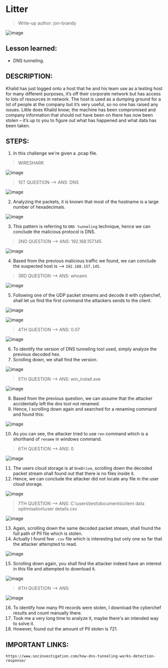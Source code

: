 # Litter
> Write-up author: jon-brandy

![image](https://github.com/jon-brandy/hackthebox/assets/70703371/1ad68f2c-9176-4546-8041-caa76fc3291e)


## Lesson learned:
- DNS tunneling.

## DESCRIPTION:

Khalid has just logged onto a host that he and his team use as a testing host for many different purposes, it’s off their corporate network but has access to lots of resources in network. The host is used as a dumping ground for a lot of people at the company but it’s very useful, so no one has raised any issues. Little does Khalid know; the machine has been compromised and company information that should not have been on there has now been stolen – it’s up to you to figure out what has happened and what data has been taken.

## STEPS:
1. In this challenge we're given a .pcap file.

> WIRESHARK

![image](https://github.com/jon-brandy/hackthebox/assets/70703371/5f0a5001-686f-4c28-889a-6bfd67fe288f)


> 1ST QUESTION --> ANS: DNS

![image](https://github.com/jon-brandy/hackthebox/assets/70703371/a37d9ce5-cbf7-47b5-a1ec-19638c38e847)

2. Analyzing the packets, it is known that most of the hostname is a large number of hexadecimals.

![image](https://github.com/jon-brandy/hackthebox/assets/70703371/de16fb07-8a1c-4ada-89e7-a241aa714ffa)


3. This pattern is referring to `DNS tunneling` technique, hence we can conclude the malicious protocol is DNS.


> 2ND QUESTION --> ANS: 192.168.157.145

![image](https://github.com/jon-brandy/hackthebox/assets/70703371/cd4debd8-3524-4adf-9c65-fe7d42c898f9)


4. Based from the previous malicious traffic we found, we can conclude the suspected host is --> `192.168.157.145`.

> 3RD QUESTION --> ANS: whoami

![image](https://github.com/jon-brandy/hackthebox/assets/70703371/6aa035e6-25fb-4a7b-9889-ef3cce8b522c)


5. Following one of the UDP packet streams and decode it with cyberchef, shall let us find the first command the attackers sends to the client.

![image](https://github.com/jon-brandy/hackthebox/assets/70703371/8451a2f1-6a89-41d8-9b8c-a1da9e77d704)


![image](https://github.com/jon-brandy/hackthebox/assets/70703371/734c4c4e-4f87-4e00-ac5c-aa675daf4865)


> 4TH QUESTION --> ANS: 0.07

![image](https://github.com/jon-brandy/hackthebox/assets/70703371/e7eabc66-c4fc-4b4e-b856-c6cd7e337533)


6. To identify the version of DNS tunneling tool used, simply analyze the previous decoded hex.
7. Scrolling down, we shall find the version.

![image](https://github.com/jon-brandy/hackthebox/assets/70703371/3d087d8e-ca8c-48b2-b1fa-7d1e8680547e)


> 5TH QUESTION --> ANS: win_install.exe

![image](https://github.com/jon-brandy/hackthebox/assets/70703371/9d221578-a496-42f5-9b2a-685fae232ec9)


8. Based from the previous question, we can assume that the attacker accidentally left the dns tool not renamed.
9. Hence, I scrolling down again and searched for a renaming command and found this:

![image](https://github.com/jon-brandy/hackthebox/assets/70703371/4fced9bf-d34c-4b7b-8d3c-6d34447959ca)


10. As you can see, the attacker tried to use `ren` command which is a shorthand of `rename` in windows command.

> 6TH QUESTION --> ANS: 0 

![image](https://github.com/jon-brandy/hackthebox/assets/70703371/2b891f42-ba2f-4959-80c8-442b066eb070)


11. The users cloud storage is at `OneDrive`, scrolling down the decoded packet stream shall found out that there is no files inside it.
12. Hence, we can conclude the attacker did not locate any file in the user cloud storage.

![image](https://github.com/jon-brandy/hackthebox/assets/70703371/a6fe52a4-29dd-49d7-9985-722b6b86b0b4)


> 7TH QUESTION --> ANS: C:\users\test\documents\client data optimisation\user details.csv

![image](https://github.com/jon-brandy/hackthebox/assets/70703371/1bbef92a-0060-4c07-a681-ec221a433fc5)


13. Again, scrolling down the same decoded packet stream, shall found the full path of PII file which is stolen.
14. Actually I found few `.csv` file which is interesting but only one so far that the attacker attempted to read.

![image](https://github.com/jon-brandy/hackthebox/assets/70703371/6c685d8e-dcb1-4591-a1f4-df9b52287c4c)


15. Scrolling down again, you shall find the attacker indeed have an interest in this file and attempted to download it.


![image](https://github.com/jon-brandy/hackthebox/assets/70703371/df82bee2-0e20-4a0b-9c20-ac641c71699e)



> 8TH QUESTION --> ANS: 

![image](https://github.com/jon-brandy/hackthebox/assets/70703371/df13f87a-2057-45de-9368-36ba257d8d76)


16. To identify how many PII records were stolen, I download the cyberchef results and count manually there.
17. Took me a very long time to analyze it, maybe there's an intended way to solve it.
18. However, found out the amount of PII stolen is 721.

## IMPORTANT LINKS:

```
https://www.socinvestigation.com/how-dns-tunneling-works-detection-response/
```
